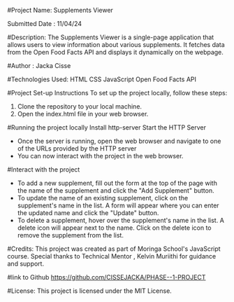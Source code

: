 #Project Name: Supplements Viewer

Submitted Date : 11/04/24

#Description:
The Supplements Viewer is a single-page application that allows users to view information about various supplements. It fetches data from the Open Food Facts API and displays it dynamically on the webpage.

#Author :
 Jacka Cisse



#Technologies Used:
HTML
CSS
JavaScript
Open Food Facts API


#Project Set-up Instructions
To set up the project locally, follow these steps:
1. Clone the repository to your local machine.
2. Open the index.html file in your web browser.

#Running the project locally
Install http-server
 Start the HTTP Server
   - Once the server is running, open the web browser and navigate to one of the URLs provided by the HTTP server 
   - You can now interact with the project in the web browser.
   
#Interact with the project
- To add a new supplement, fill out the form at the top of the page with the name of the supplement and click the "Add Supplement" button.
- To update the name of an existing supplement, click on the supplement's name in the list. A form will appear where you can enter the updated name and click the "Update" button.
- To delete a supplement, hover over the supplement's name in the list. A delete icon will appear next to the name. Click on the delete icon to remove the supplement from the list.


#Credits:
This project was created as part of Moringa School's JavaScript course.
Special thanks to Technical Mentor , Kelvin Muriithi for guidance and support.

#link to Github
https://github.com/CISSEJACKA/PHASE--1-PROJECT

#License:
This project is licensed under the MIT License.
